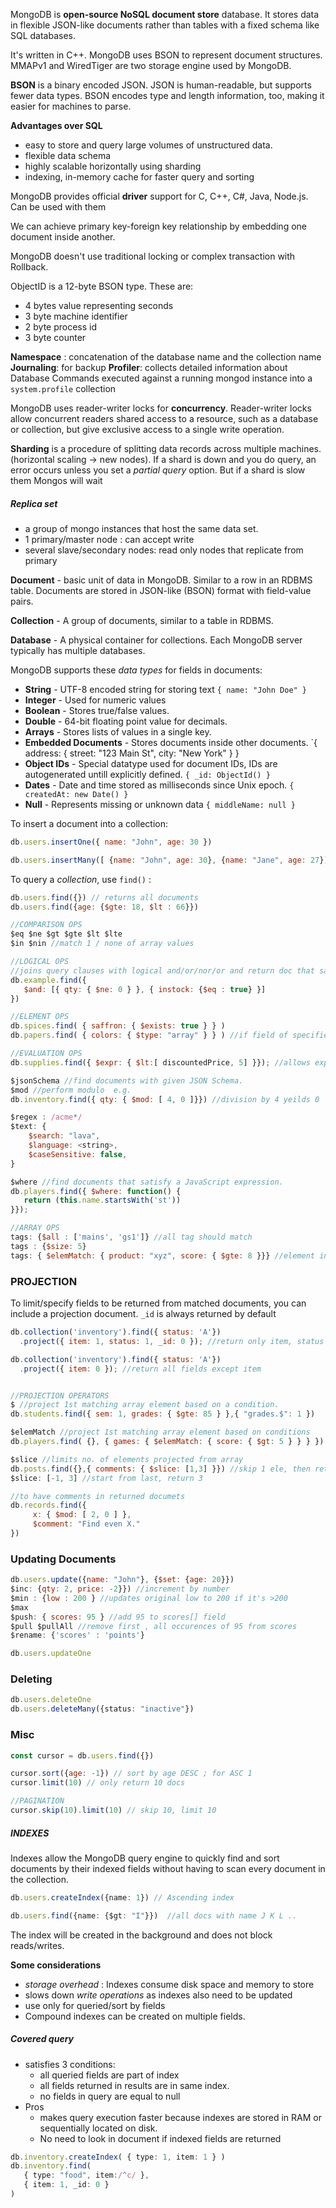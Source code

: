 MongoDB is **open-source NoSQL document store** database. It stores data in flexible JSON-like documents rather than tables with a fixed schema like SQL databases. 

It's written in C++. MongoDB uses BSON to represent document structures.
MMAPv1 and WiredTiger are two storage engine used by MongoDB.

**BSON** is a binary encoded JSON. JSON is human-readable, but supports fewer data types. BSON encodes type and length information, too, making it easier for machines to parse.

**Advantages over SQL**
- easy to store and query large volumes of unstructured data.
- flexible data schema
- highly scalable horizontally using sharding
- indexing, in-memory cache for faster query and sorting

MongoDB provides official **driver** support for C, C++, C#, Java, Node.js. Can be used with them

We can achieve primary key-foreign key relationship by embedding one document inside another. 

MongoDB doesn't use traditional locking or complex transaction with Rollback.

ObjectID is a 12-byte BSON type. These are:
- 4 bytes value representing seconds
- 3 byte machine identifier
- 2 byte process id
- 3 byte counter

**Namespace** : concatenation of the database name and the collection name
**Journaling**: for backup
**Profiler**:  collects detailed information about Database Commands executed against a running mongod instance into a `system.profile` collection

MongoDB uses reader-writer locks for **concurrency**. Reader-writer locks allow concurrent readers shared access to a resource, such as a database or collection, but give exclusive access to a single write operation.

**Sharding** is a procedure of splitting data records across multiple machines. (horizontal scaling -> new nodes). If a shard is down and you do query, an error occurs unless you set a *partial query* option. But if a shard is slow them Mongos will wait

##### Replica set
- a group of mongo instances that host the same data set. 
- 1 primary/master node : can accept write
- several slave/secondary nodes: read only nodes that replicate from primary

**Document** - basic unit of data in MongoDB. Similar to a row in an RDBMS table. Documents are stored in JSON-like (BSON) format with field-value pairs.  

**Collection** - A group of documents, similar to a table in RDBMS.
    
**Database** - A physical container for collections. Each MongoDB server typically has multiple databases.

MongoDB supports these *data types* for fields in documents:
- **String** - UTF-8 encoded string for storing text `{ name: "John Doe" }`
- **Integer** - Used for numeric values
- **Boolean** - Stores true/false values.
- **Double** - 64-bit floating point value for decimals.
- **Arrays** - Stores lists of values in a single key.
- **Embedded Documents** - Stores documents inside other documents.
    `{ address: { street: "123 Main St", city: "New York" } }
- **Object IDs** - Special datatype used for document IDs, IDs are autogenerated untill explicitly defined.
    `{ _id: ObjectId() }`
- **Dates** - Date and time stored as milliseconds since Unix epoch.
    `{ createdAt: new Date() }`
- **Null** - Represents missing or unknown data
    `{ middleName: null }`


To insert a document into a collection:  

```js
db.users.insertOne({ name: "John", age: 30 })

db.users.insertMany([ {name: "John", age: 30}, {name: "Jane", age: 27}])
```

To query a *collection*, use `find()` : 

```js
db.users.find({}) // returns all documents
db.users.find({age: {$gte: 18, $lt : 66}})

//COMPARISON OPS
$eq $ne $gt $gte $lt $lte 
$in $nin //match 1 / none of array values

//LOGICAL OPS
//joins query clauses with logical and/or/nor/or and return doc that satisfy
db.example.find({
   $and: [{ qty: { $ne: 0 } }, { instock: {$eq : true} }]
})

//ELEMENT OPS
db.spices.find( { saffron: { $exists: true } } )
db.papers.find( { colors: { $type: "array" } } ) //if field of specified type

//EVALUATION OPS
db.supplies.find({ $expr: { $lt:[ discountedPrice, 5] }}); //allows expressions

$jsonSchema //find documents with given JSON Schema.
$mod //perform modulo  e.g. 
db.inventory.find({ qty: { $mod: [ 4, 0 ]}}) //division by 4 yeilds 0

$regex : /acme*/
$text: {
	$search: "lava",
	$language: <string>,
	$caseSensitive: false,
}

$where //find documents that satisfy a JavaScript expression.
db.players.find({ $where: function() {
   return (this.name.startsWith('st'))
}});

//ARRAY OPS
tags: {$all : ['mains', 'gs1']} //all tag should match
tags : {$size: 5}
tags: { $elemMatch: { product: "xyz", score: { $gte: 8 }}} //element in array field matches all conditions
```

### PROJECTION

To limit/specify fields to be returned from matched documents, you can include a projection document. `_id` is always returned by default

```js
db.collection('inventory').find({ status: 'A'})
  .project({ item: 1, status: 1, _id: 0 }); //return only item, status fields and not _id

db.collection('inventory').find({ status: 'A'})
  .project({ item: 0 }); //return all fields except item


//PROJECTION OPERATORS
$ //project 1st matching array element based on a condition.
db.students.find({ sem: 1, grades: { $gte: 85 } },{ "grades.$": 1 })

$elemMatch //project 1st matching array element based on conditions
db.players.find( {}, { games: { $elemMatch: { score: { $gt: 5 } } } })

$slice //limits no. of elements projected from array
db.posts.find({},{ comments: { $slice: [1,3] }}) //skip 1 ele, then return 3
$slice: [-1, 3] //start from last, return 3

//to have comments in returned documets
db.records.find({
     x: { $mod: [ 2, 0 ] },
     $comment: "Find even X."
})
```

### Updating Documents

```js
db.users.update({name: "John"}, {$set: {age: 20}})
$inc: {qty: 2, price: -2}}) //increment by number
$min : {low : 200 } //updates original low to 200 if it's >200
$max
$push: { scores: 95 } //add 95 to scores[] field
$pull $pullAll //remove first , all occurences of 95 from scores
$rename: {'scores' : 'points'}

db.users.updateOne
```

### Deleting

```ts
db.users.deleteOne
db.users.deleteMany({status: "inactive"})
```

### Misc

```js
const cursor = db.users.find({})

cursor.sort({age: -1}) // sort by age DESC ; for ASC 1
cursor.limit(10) // only return 10 docs

//PAGINATION
cursor.skip(10).limit(10) // skip 10, limit 10
```

##### INDEXES

Indexes allow the MongoDB query engine to quickly find and sort documents by their indexed fields without having to scan every document in the collection.

```ts
db.users.createIndex({name: 1}) // Ascending index

db.users.find({name: {$gt: "I"}})  //all docs with name J K L ..
```

The index will be created in the background and does not block reads/writes.

**Some considerations**
- *storage overhead* : Indexes consume disk space and memory to store
- slows down *write operations* as indexes also need to be updated
- use only for queried/sort by fields
- Compound indexes can be created on multiple fields.

##### Covered query
- satisfies 3 conditions:
	- all queried fields are part of index
	- all fields returned in results are in same index.
	- no fields in query are equal to null
- Pros
	- makes query execution faster because indexes are stored in RAM or sequentially located on disk.
	- No need to look in document if indexed fields are returned

```ts
db.inventory.createIndex( { type: 1, item: 1 } )
db.inventory.find(
   { type: "food", item:/^c/ },
   { item: 1, _id: 0 }
)
```
